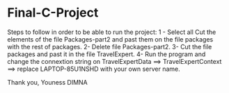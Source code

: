 # Final-C-Project
Steps to follow in order to be able to run the project:
1 - Select all Cut the elements of the file Packages-part2 and past them on the file packages with the rest of packages.
2- Delete file Packages-part2.
3- Cut the file packages and past it in the file TravelExpert.
4- Run the program and change the connextion string on TravelExpertData ==> TravelExpertContext ==> replace LAPTOP-85U1NSHD with your own server name.

Thank you,
Youness DIMNA
